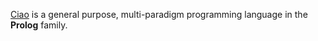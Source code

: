 [Ciao](https://github.com/ciao-lang/ciao) is a general purpose, multi-paradigm programming language in the **Prolog** family.
